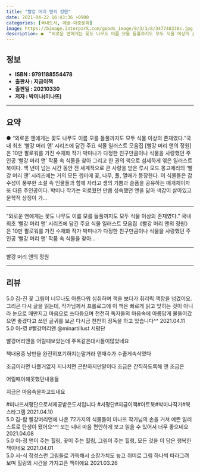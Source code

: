 ```yaml
---
title: "빨강 머리 앤의 정원"
date: 2021-04-22 16:43:36 +0900
categories: [국내도서, 예술-대중문화]
image: https://bimage.interpark.com/goods_image/8/3/3/8/347748338s.jpg
description: ●  “외로운 앤에게는 꽃도 나무도 이름 모를 들풀까지도 모두 식물 이상의 존재였다.”국내 최초 ‘빨강 머리 앤’ 시리즈에 담긴 주요 식물 일러스트 모음집 [빨강 머리 앤의 정원]은 10만 팔로워를 가진 수채화 작가 박미나가 다정한 친구만큼이나 식물을 사랑했던 주인공 ‘빨강 머리 앤’ 작품 속 식물을 찾
---
```


## **정보**

- **ISBN : 9791188554478**
- **출판사 : 지금이책**
- **출판일 : 20210330**
- **저자 : 박미나(미나뜨)**

------



## **요약**

●  “외로운 앤에게는 꽃도 나무도 이름 모를 들풀까지도 모두 식물 이상의 존재였다.”국내 최초 ‘빨강 머리 앤’ 시리즈에 담긴 주요 식물 일러스트 모음집 [빨강 머리 앤의 정원]은 10만 팔로워를 가진 수채화 작가 박미나가 다정한 친구만큼이나 식물을 사랑했던 주인공 ‘빨강 머리 앤’ 작품 속 식물을 찾아 그리고 한 권의 책으로 섬세하게 엮은 일러스트북이다. 백 년이 넘는 시간 동안 전 세계적으로 큰 사랑을 받은 루시 모드 몽고메리의 ‘빨강 머리 앤’ 시리즈에는 거의 모든 쳅터에 꽃, 나무, 풀, 열매가 등장한다. 이 식물들은 감수성이 풍부한 소설 속 인물들과 함께 자라고 생의 기쁨과 슬픔을 공유하는 매개체이자 또 다른 주인공이다. 박미나 작가는 외로웠던 만큼 성숙했던 앤을 닮아 색감이 살아있고 문학적 상징이 가...

------

“외로운 앤에게는 꽃도 나무도 이름 모를 들풀까지도 모두 식물 이상의 존재였다.”
국내 최초 ‘빨강 머리 앤’ 시리즈에 담긴 주요 식물 일러스트 모음집《빨강 머리 앤의 정원》은 10만 팔로워를 가진 수채화 작가 박미나가 다정한 친구만큼이나 식물을 사랑했던 주인공 ‘빨강 머리 앤’ 작품 속 식물을 찾아... 

------


빨강 머리 앤의 정원 

------


## **리뷰** 

5.0 김-진 꽃 그림이 너무나도 아름다워 심취하며 책을 보다가 휘리릭 책장을 넘겼어요. 그리곤 다시 글을 읽는데, 작가님께서 프롤로그에 이 책은 빠르게 읽고 잊히는 것이 아니라 눈으로 매만지고 마음으로 쓰다듬으며 천천히 독자들의 마음속에 아름답게 물들어갔으면 좋겠다고 쓰인 글귀를 보곤 다시금 천천히 정독을 하고 있습니다^^ 2021.04.11 <br/>5.0 이-영 #빨강머리앤
@minartillust 서평단

빨강머리앤을  어릴때보았는데  주옥같은대사들이많았네요

책내용중
낭만을 완전히포기하지는말거라 앤매슈가  수줍게속삭였다

조금이라면 나쁠거없지 지나치면  곤란하지만말이다 조금은 간직하도록해 앤 조금은

어릴때이해못했던내용들

지금은  마음속을파고드네요

#미나뜨서평단으로서제공받은도서입니다 #서평단#지금이책#아트북#박미나작가#북스타그램 2021.04.10 <br/>5.0 김-람 빨강머리앤에 나온 72가지의 식물들이 미나뜨 작가님의 손을 거쳐 예쁜 일러스트로 탄생이 됐어요^^!  보는 내내 마음 편안하게 보고 읽을 수 있어서 너무 좋으네요 2021.04.08 <br/>5.0 이-정 앤이 주는 힐링, 꽃이 주는 힐링, 그림이 주는 힐링, 모든 것을 이 담은 행복한 책이네요 2021.04.01 <br/>5.0 서-식 정성스런 그림들로 가득해서 소장가치도 높고  취미로 그림 하나씩 따라그려보며 힐링의 시간을 가지고픈 책이에요 2021.03.26 <br/>